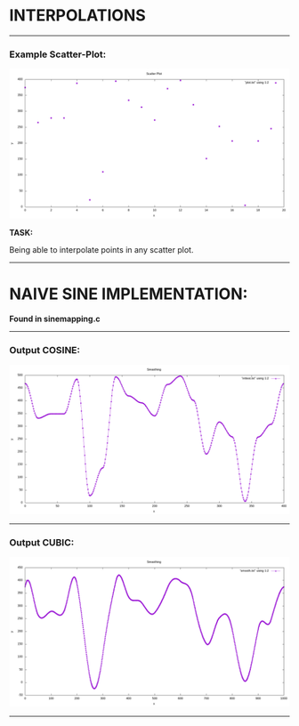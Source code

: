 # INTERPOLATIONS

---

### Example Scatter-Plot:
![scatter](interpolations/plot.png)

__TASK:__

Being able to interpolate points in any scatter plot.

---

# NAIVE SINE IMPLEMENTATION: 

__Found in sinemapping.c__

---

### Output COSINE:

![cosine](interpolations/testsmooth.png)


---

### Output CUBIC:

![cubic](smoothingsin/smootho.png)

---


